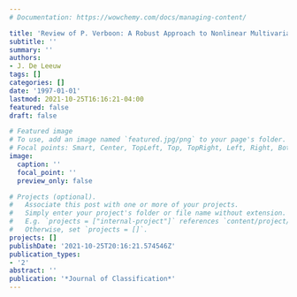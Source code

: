 ```yaml
---
# Documentation: https://wowchemy.com/docs/managing-content/

title: 'Review of P. Verboon: A Robust Approach to Nonlinear Multivariate Analysis'
subtitle: ''
summary: ''
authors:
- J. De Leeuw
tags: []
categories: []
date: '1997-01-01'
lastmod: 2021-10-25T16:16:21-04:00
featured: false
draft: false

# Featured image
# To use, add an image named `featured.jpg/png` to your page's folder.
# Focal points: Smart, Center, TopLeft, Top, TopRight, Left, Right, BottomLeft, Bottom, BottomRight.
image:
  caption: ''
  focal_point: ''
  preview_only: false

# Projects (optional).
#   Associate this post with one or more of your projects.
#   Simply enter your project's folder or file name without extension.
#   E.g. `projects = ["internal-project"]` references `content/project/deep-learning/index.md`.
#   Otherwise, set `projects = []`.
projects: []
publishDate: '2021-10-25T20:16:21.574546Z'
publication_types:
- '2'
abstract: ''
publication: '*Journal of Classification*'
---
```

